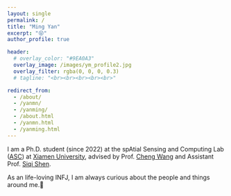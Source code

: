 ```yaml
---
layout: single
permalink: /
title: "Ming Yan"
excerpt: "😝"
author_profile: true

header:
  # overlay_color: "#9EA0A3"
  overlay_image: /images/ym_profile2.jpg
  overlay_filter: rgba(0, 0, 0, 0.3)
  # tagline: "<br><br><br><br><br>"

redirect_from: 
  - /about/
  - /yanmn/
  - /yanming/
  - /about.html
  - /yanmn.html
  - /yanming.html
---
```


I am a Ph.D. student (since 2022) at the spAtial Sensing and Computing Lab ([ASC](https://asc.xmu.edu.cn/)) at [Xiamen University](https://en.xmu.edu.cn/), advised by Prof. [Cheng Wang](http://www.cwang93.net/index_en.htm) and Assistant Prof. [Siqi Shen](https://asc.xmu.edu.cn/t/shensiqi).

As an life-loving INFJ, I am always curious about the people and things around me.🙌

<!-- I obtained my B.E. in Cognitive Science from Xiamen University in 2016, and started my M.S. studies in 2017 before transitioning to the Ph.D. program. 

My research interests focus on 3D Computer Vision, including LiDAR mapping, Scene-aware 4D human motion capturing and Human-scene interaction modeling. 
My goal is to develop robust methods to perceive and understand human behavior in complex environments.

Additionally, I am a huge fan of outdoor sports, particularly rock climbing, hiking, and mountaineering. ([Outdoor CV](/outdoor))

I'm always looking for adventure partners to explore new trails on science and mountain.
Feel free to reach out to me for discussions or collaborations. -->




<!-- ## Selected Publications

**Yudi Dai**, Yitai Lin, Chenglu Wen\*, Siqi Shen, Lan Xu, Jingyi Yu, Yuexin Ma, Cheng Wang. "HSC4D: Human-centered 4D Scene Capture in Large-scale Indoor-outdoor Space Using Wearable IMUs and LiDAR". *Accepted to CVPR 2022*

**Yudi Dai**, Chenglu Wen\*, Hai Wu, Yulan Guo, Longbiao Chen and Cheng Wang. “Indoor 3D Human Trajectory Reconstruction Using Surveillance Camera Videos and Point Clouds.” *IEEE Transactions on Circuits and Systems for Video Technology* (2021).

Cheng Wang\*, **Yudi Dai**, Naser El-Sheimy, Chenglu Wen, Guenther Retscher, Zhizhong Kang and Andrea Maria Lingua. “ISPRS BENCHMARK ON MULTISENSORY INDOOR MAPPING AND POSITIONING.”  *ISPRS Annals of Photogrammetry, Remote Sensing & Spatial Information Sciences* 5, no. 5 (2020).

Chenglu Wen\*, **Yudi Dai**, Yan Xia, Yuhan Lian, Jinbin Tan, Cheng Wang, and Jonathan Li. "Toward efficient 3-d colored mapping in GPS-/GNSS-denied environments." *IEEE Geoscience and Remote Sensing Letters* 17, no. 1 (2019): 147-151. -->

<!-- <script type="text/javascript" src="//rf.revolvermaps.com/0/0/8.js?i=5xqjws4jj9m&amp;m=2&amp;c=ff0000&amp;cr1=ffffff&amp;f=arial&amp;l=33" async="async"></script> -->

<script type="text/javascript" src="//rf.revolvermaps.com/0/0/6.js?i=5p1sig22te9&amp;m=7&amp;c=e63100&amp;cr1=ffffff&amp;f=arial&amp;l=0&amp;bv=90&amp;lx=-420&amp;ly=420&amp;hi=20&amp;he=7&amp;hc=a8ddff&amp;rs=80" async="async"></script>

<!-- <script type="text/javascript" src="//rf.revolvermaps.com/0/0/9.js?i=5xqjws4jj9m" async="async"></script> -->

<!-- This is the front page of a website that is powered by the [academicpages template](https://github.com/academicpages/academicpages.github.io) and hosted on GitHub pages. [GitHub pages](https://pages.github.com) is a free service in which websites are built and hosted from code and data stored in a GitHub repository, automatically updating when a new commit is made to the respository. This template was forked from the [Minimal Mistakes Jekyll Theme](https://mmistakes.github.io/minimal-mistakes/) created by Michael Rose, and then extended to support the kinds of content that academics have: publications, talks, teaching, a portfolio, blog posts, and a dynamically-generated CV. You can fork [this repository](https://github.com/academicpages/academicpages.github.io) right now, modify the configuration and markdown files, add your own PDFs and other content, and have your own site for free, with no ads! An older version of this template powers my own personal website at [stuartgeiger.com](http://stuartgeiger.com), which uses [this Github repository](https://github.com/staeiou/staeiou.github.io). -->

<!-- A data-driven personal website -->
<!-- ====== -->
<!-- Like many other Jekyll-based GitHub Pages templates, academicpages makes you separate the website's content from its form. The content & metadata of your website are in structured markdown files, while various other files constitute the theme, specifying how to transform that content & metadata into HTML pages. You keep these various markdown (.md), YAML (.yml), HTML, and CSS files in a public GitHub repository. Each time you commit and push an update to the repository, the [GitHub pages](https://pages.github.com/) service creates static HTML pages based on these files, which are hosted on GitHub's servers free of charge. -->

<!-- Many of the features of dynamic content management systems (like Wordpress) can be achieved in this fashion, using a fraction of the computational resources and with far less vulnerability to hacking and DDoSing. You can also modify the theme to your heart's content without touching the content of your site. If you get to a point where you've broken something in Jekyll/HTML/CSS beyond repair, your markdown files describing your talks, publications, etc. are safe. You can rollback the changes or even delete the repository and start over -- just be sure to save the markdown files! Finally, you can also write scripts that process the structured data on the site, such as [this one](https://github.com/academicpages/academicpages.github.io/blob/master/talkmap.ipynb) that analyzes metadata in pages about talks to display [a map of every location you've given a talk](https://academicpages.github.io/talkmap.html). -->

<!-- Getting started -->
<!-- ====== -->
<!-- 1. Register a GitHub account if you don't have one and confirm your e-mail (required!) -->
<!-- 2. Fork [this repository](https://github.com/academicpages/academicpages.github.io) by clicking the "fork" button in the top right.  -->
<!-- 3. Go to the repository's settings (rightmost item in the tabs that start with "Code", should be below "Unwatch"). Rename the repository "[your GitHub username].github.io", which will also be your website's URL. -->
<!-- 4. Set site-wide configuration and create content & metadata (see below -- also see [this set of diffs](http://archive.is/3TPas) showing what files were changed to set up [an example site](https://getorg-testacct.github.io) for a user with the username "getorg-testacct") -->
<!-- 5. Upload any files (like PDFs, .zip files, etc.) to the files/ directory. They will appear at https://[your GitHub username].github.io/files/example.pdf.   -->
<!-- 6. Check status by going to the repository settings, in the "GitHub pages" section -->

<!-- Site-wide configuration
------
The main configuration file for the site is in the base directory in [_config.yml](https://github.com/academicpages/academicpages.github.io/blob/master/_config.yml), which defines the content in the sidebars and other site-wide features. You will need to replace the default variables with ones about yourself and your site's github repository. The configuration file for the top menu is in [_data/navigation.yml](https://github.com/academicpages/academicpages.github.io/blob/master/_data/navigation.yml). For example, if you don't have a portfolio or blog posts, you can remove those items from that navigation.yml file to remove them from the header. 

Create content & metadata
------
For site content, there is one markdown file for each type of content, which are stored in directories like _publications, _talks, _posts, _teaching, or _pages. For example, each talk is a markdown file in the [_talks directory](https://github.com/academicpages/academicpages.github.io/tree/master/_talks). At the top of each markdown file is structured data in YAML about the talk, which the theme will parse to do lots of cool stuff. The same structured data about a talk is used to generate the list of talks on the [Talks page](https://academicpages.github.io/talks), each [individual page](https://academicpages.github.io/talks/2012-03-01-talk-1) for specific talks, the talks section for the [CV page](https://academicpages.github.io/cv), and the [map of places you've given a talk](https://academicpages.github.io/talkmap.html) (if you run this [python file](https://github.com/academicpages/academicpages.github.io/blob/master/talkmap.py) or [Jupyter notebook](https://github.com/academicpages/academicpages.github.io/blob/master/talkmap.ipynb), which creates the HTML for the map based on the contents of the _talks directory).

**Markdown generator**

I have also created [a set of Jupyter notebooks](https://github.com/academicpages/academicpages.github.io/tree/master/markdown_generator
) that converts a CSV containing structured data about talks or presentations into individual markdown files that will be properly formatted for the academicpages template. The sample CSVs in that directory are the ones I used to create my own personal website at stuartgeiger.com. My usual workflow is that I keep a spreadsheet of my publications and talks, then run the code in these notebooks to generate the markdown files, then commit and push them to the GitHub repository.

How to edit your site's GitHub repository
------
Many people use a git client to create files on their local computer and then push them to GitHub's servers. If you are not familiar with git, you can directly edit these configuration and markdown files directly in the github.com interface. Navigate to a file (like [this one](https://github.com/academicpages/academicpages.github.io/blob/master/_talks/2012-03-01-talk-1.md) and click the pencil icon in the top right of the content preview (to the right of the "Raw | Blame | History" buttons). You can delete a file by clicking the trashcan icon to the right of the pencil icon. You can also create new files or upload files by navigating to a directory and clicking the "Create new file" or "Upload files" buttons. 

Example: editing a markdown file for a talk
![Editing a markdown file for a talk](/images/editing-talk.png)

For more info
------
More info about configuring academicpages can be found in [the guide](https://academicpages.github.io/markdown/). The [guides for the Minimal Mistakes theme](https://mmistakes.github.io/minimal-mistakes/docs/configuration/) (which this theme was forked from) might also be helpful. -->
